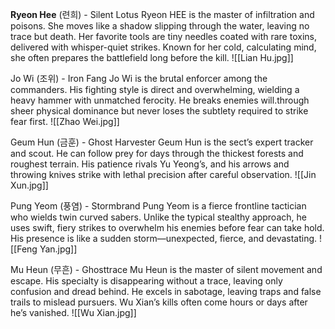 **Ryeon Hee** (련희) - Silent Lotus
Ryeon HEE is the master of infiltration and poisons. She moves like a shadow slipping through the water, leaving no trace but death. Her favorite tools are tiny needles coated with rare toxins, delivered with whisper-quiet strikes. Known for her cold, calculating mind, she often prepares the battlefield long before the kill.
![[Lian Hu.jpg]]



Jo Wi (조위) - Iron Fang
Jo Wi is the brutal enforcer among the commanders. His fighting style is direct and overwhelming, wielding a heavy hammer with unmatched ferocity. He breaks enemies will.through sheer physical dominance but never loses the subtlety required to strike fear first.
![[Zhao Wei.jpg]]


Geum Hun (금훈) - Ghost Harvester
Geum Hun is the sect’s expert tracker and scout. He can follow prey for days through the thickest forests and roughest terrain. His patience rivals Yu Yeong’s, and his arrows and throwing knives strike with lethal precision after careful observation.
![[Jin Xun.jpg]]



Pung Yeom (풍염) - Stormbrand
Pung Yeom is a fierce frontline tactician who wields twin curved sabers. Unlike the typical stealthy approach, he uses swift, fiery strikes to overwhelm his enemies before fear can take hold. His presence is like a sudden storm—unexpected, fierce, and devastating.
![[Feng Yan.jpg]]



Mu Heun (무흔) - Ghosttrace
Mu Heun is the master of silent movement and escape. His specialty is disappearing without a trace, leaving only confusion and dread behind. He excels in sabotage, leaving traps and false trails to mislead pursuers. Wu Xian’s kills often come hours or days after he’s vanished.
![[Wu Xian.jpg]]